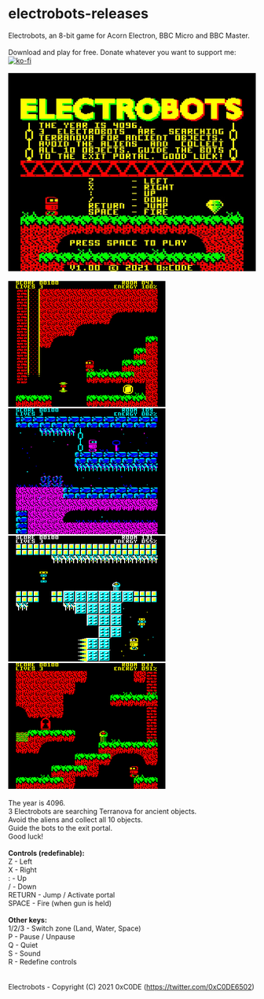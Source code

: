 # electrobots-releases
Electrobots, an 8-bit game for Acorn Electron, BBC Micro and BBC Master.
<br/>
<br/>
Download and play for free. Donate whatever you want to support me: [![ko-fi](https://ko-fi.com/img/githubbutton_sm.svg)](https://ko-fi.com/S6S33YYQ7)
<br/>
<br/>
![Electrobots Intro Screen](https://github.com/0xC0DE6502/electrobots-releases/blob/main/res/electrobots-intro-screen.jpg?raw=true)
<br/>
<br/>
![Electrobots Screenshot 1](https://github.com/0xC0DE6502/electrobots-releases/blob/main/res/screenshot1.png?raw=true)
![Electrobots Screenshot 2](https://github.com/0xC0DE6502/electrobots-releases/blob/main/res/screenshot2.png?raw=true)
![Electrobots Screenshot 3](https://github.com/0xC0DE6502/electrobots-releases/blob/main/res/screenshot3.png?raw=true)
![Electrobots Screenshot 4](https://github.com/0xC0DE6502/electrobots-releases/blob/main/res/screenshot4.png?raw=true)
<br/>
<br/>
The year is 4096.<br/>
3 Electrobots are searching Terranova for ancient objects.<br/>
Avoid the aliens and collect all 10 objects.<br/>
Guide the bots to the exit portal.<br/>
Good luck!<br/>
<br/>
<b>Controls (redefinable):</b><br/>
Z - Left<br/>
X - Right<br/>
: - Up<br/>
/ - Down<br/>
RETURN - Jump / Activate portal<br/>
SPACE - Fire (when gun is held)<br/>
<br/>
<b>Other keys:</b><br/>
1/2/3 - Switch zone (Land, Water, Space)<br/>
P - Pause / Unpause<br/>
Q - Quiet<br/>
S - Sound<br/>
R - Redefine controls<br/>
<br/>
<br/>
Electrobots - Copyright (C) 2021 0xC0DE (https://twitter.com/0xC0DE6502)
<br/>
<br/>
